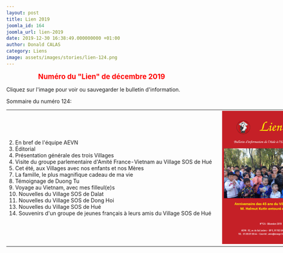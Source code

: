 ```yaml
---
layout: post
title: Lien 2019
joomla_id: 164
joomla_url: lien-2019
date: 2019-12-30 16:38:49.000000000 +01:00
author: Donald CALAS
category: Liens
image: assets/images/stories/lien-124.png
---
```

<p style="text-align: center;"><span style="font-size: 14pt; color: #ff0000;"><strong>Numéro du "Lien" de décembre 2019</strong>

<p>Cliquez sur l'image pour voir ou sauvegarder le bulletin d'information.

<p>Sommaire du numéro 124:


<table style="width: 1022px;">
<tbody>
<tr>
<td style="width: 571px;">2. En bref de l'équipe AEVN<br />3. Éditorial<br />4. Présentation générale des trois Villages<br />4. Visite du groupe parlementaire d'Amité France-Vietnam au Village SOS de Hué<br />5. Cet été, aux Villages avec nos enfants et nos Mères<br />7. La famille, le plus magnifique cadeau de ma vie<br />8. Témoignage de Duong Tu<br />9. Voyage au Vietnam, avec mes filleul(e)s<br />10. Nouvelles du Village SOS de Dalat<br />11. Nouvelles du Village SOS de Dong Hoi<br />13. Nouvelles du Village SOS de Hué<br />14. Souvenirs d'un groupe de jeunes français à leurs amis du Village SOS de Hué</td>
<td style="width: 471px; vertical-align: middle;"> <a title="Lien décembre 2019" href="/assets/images/aevn_lien/lien-124.pdf" target="_blank" rel="noopener noreferrer"><img title="Lien de décembre 2019" src="/assets/images/stories/lien-124.png" alt="Lien de décembre 2019" width="256" height="352" /></a></td>
</tr>
</tbody>
</table>

